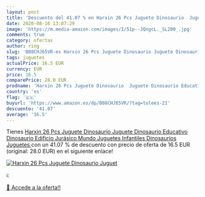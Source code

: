 ```yaml
---
layout: post
title: 'Descuento del 41.07 % en Harxin 26 Pcs Juguete Dinosaurio  Juguet'
date: 2020-08-16 13:07:29
image: 'https://m.media-amazon.com/images/I/51p--JQngcL._SL200_.jpg'
comments: true
category: ofertas
author: ring
slug: 'B08CHJ65VR-es Harxin 26 Pcs Juguete Dinosaurio Juguete Dinosaurio...'
tags: juguetes
actualPrice: 16.5 EUR
currency: EUR
price: 16.5
comparePrice: 28.0 EUR
prodname: 'Harxin 26 Pcs Juguete Dinosaurio  Juguete Dinosaurio Educativo Dinosaurio Edificio Jurásico Mundo Juguetes Infantiles  Dinosaurios Juguetes '
country: 'es'
flag: '🇪🇸'
buyurl: 'https://www.amazon.es/dp/B08CHJ65VR/?tag=tolees-21'
descuento: '41.07'
average: '16.5'
---
```


Tienes [Harxin 26 Pcs Juguete Dinosaurio  Juguete Dinosaurio Educativo Dinosaurio Edificio Jurásico Mundo Juguetes Infantiles  Dinosaurios Juguetes ](https://www.amazon.es/dp/B08CHJ65VR/?tag=tolees-21) con un 41.07 % de descuento con precio de oferta de 16.5 EUR (original: 28.0 EUR) en el siguiente enlace!

[![Harxin 26 Pcs Juguete Dinosaurio  Juguet](https://m.media-amazon.com/images/I/51p--JQngcL._SL200_.jpg)](https://www.amazon.es/dp/B08CHJ65VR/?tag=tolees-21)

ℹ️:


[🛒 Accede a la oferta!!](https://www.amazon.es/dp/B08CHJ65VR/?tag=tolees-21)
